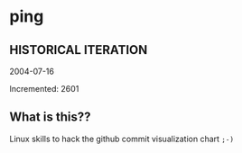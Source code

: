 # ping

## HISTORICAL ITERATION
2004-07-16

Incremented: 2601

## What is this?? 
Linux skills to hack the github commit visualization chart `;-)`
